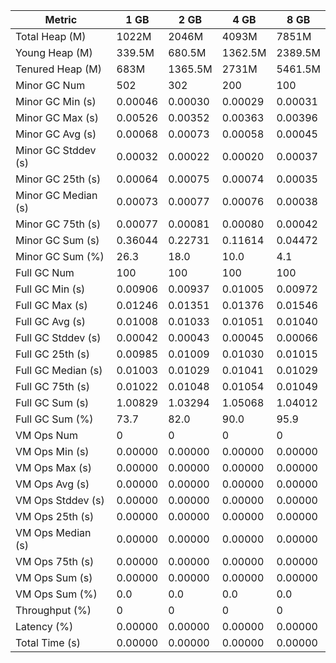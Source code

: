 | Metric | 1 GB | 2 GB | 4 GB | 8 GB |
|------|----|----|----|----|
| Total Heap (M) | 1022M | 2046M | 4093M | 7851M |
| Young Heap (M) | 339.5M | 680.5M | 1362.5M | 2389.5M |
| Tenured Heap (M) | 683M | 1365.5M | 2731M | 5461.5M |
| Minor GC Num | 502 | 302 | 200 | 100 |
| Minor GC Min (s) | 0.00046 | 0.00030 | 0.00029 | 0.00031 |
| Minor GC Max (s) | 0.00526 | 0.00352 | 0.00363 | 0.00396 |
| Minor GC Avg (s) | 0.00068 | 0.00073 | 0.00058 | 0.00045 |
| Minor GC Stddev (s) | 0.00032 | 0.00022 | 0.00020 | 0.00037 |
| Minor GC 25th (s) | 0.00064 | 0.00075 | 0.00074 | 0.00035 |
| Minor GC Median (s) | 0.00073 | 0.00077 | 0.00076 | 0.00038 |
| Minor GC 75th (s) | 0.00077 | 0.00081 | 0.00080 | 0.00042 |
| Minor GC Sum (s) | 0.36044 | 0.22731 | 0.11614 | 0.04472 |
| Minor GC Sum (%) | 26.3 | 18.0 | 10.0 | 4.1 |
| Full GC Num | 100 | 100 | 100 | 100 |
| Full GC Min (s) | 0.00906 | 0.00937 | 0.01005 | 0.00972 |
| Full GC Max (s) | 0.01246 | 0.01351 | 0.01376 | 0.01546 |
| Full GC Avg (s) | 0.01008 | 0.01033 | 0.01051 | 0.01040 |
| Full GC Stddev (s) | 0.00042 | 0.00043 | 0.00045 | 0.00066 |
| Full GC 25th (s) | 0.00985 | 0.01009 | 0.01030 | 0.01015 |
| Full GC Median (s) | 0.01003 | 0.01029 | 0.01041 | 0.01029 |
| Full GC 75th (s) | 0.01022 | 0.01048 | 0.01054 | 0.01049 |
| Full GC Sum (s) | 1.00829 | 1.03294 | 1.05068 | 1.04012 |
| Full GC Sum (%) | 73.7 | 82.0 | 90.0 | 95.9 |
| VM Ops Num | 0 | 0 | 0 | 0 |
| VM Ops Min (s) | 0.00000 | 0.00000 | 0.00000 | 0.00000 |
| VM Ops Max (s) | 0.00000 | 0.00000 | 0.00000 | 0.00000 |
| VM Ops Avg (s) | 0.00000 | 0.00000 | 0.00000 | 0.00000 |
| VM Ops Stddev (s) | 0.00000 | 0.00000 | 0.00000 | 0.00000 |
| VM Ops 25th (s) | 0.00000 | 0.00000 | 0.00000 | 0.00000 |
| VM Ops Median (s) | 0.00000 | 0.00000 | 0.00000 | 0.00000 |
| VM Ops 75th (s) | 0.00000 | 0.00000 | 0.00000 | 0.00000 |
| VM Ops Sum (s) | 0.00000 | 0.00000 | 0.00000 | 0.00000 |
| VM Ops Sum (%) | 0.0 | 0.0 | 0.0 | 0.0 |
| Throughput (%) | 0 | 0 | 0 | 0 |
| Latency (%) | 0.00000 | 0.00000 | 0.00000 | 0.00000 |
| Total Time (s) | 0.00000 | 0.00000 | 0.00000 | 0.00000 |
